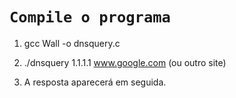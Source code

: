 # ```Compile o programa```

1. gcc Wall -o <nomedoprograma> dnsquery.c
2. ./dnsquery 1.1.1.1 www.google.com (ou outro site)

3. A resposta aparecerá em seguida.
